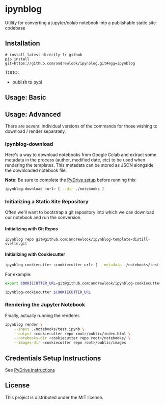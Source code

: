 # ipynblog

Utility for converting a jupyter/colab notebook into a publishable static site codebase

## Installation

```
# install latest directly f/ github
pip install git+https://github.com/andrewlook/ipynblog.git#egg=ipynblog

```

TODO:
- publish to pypi

## Usage: Basic


## Usage: Advanced

There are several individual versions of the commands for those wishing to
download / render separately.

### ipynblog-download

Here's a way to download notebooks from Google Colab and extract some metadata in the
process (author, modified date, etc) to be used when rendering the templates. This
metadata can be stored as JSON alongside the downloaded notebook file.

**Note:** Be sure to complete the [PyDrive setup](docs/pydrive.md) before running
this:

```bash
ipynblog-download <url> [ --dir ./notebooks ]
```

### Initializing a Static Site Repository

Often we'll want to bootstrap a git repository into which we can download our notebook
and run the conversion.

#### Initializing with Git Repos

```
ipynblog repo git@github.com:andrewlook/ipynblog-template-distill-svelte.git
```

#### Initializing with Cookiecutter

```bash
ipynblog-cookiecutter <cookiecutter_url> [ --metadata ./notebooks/test.ipynb.yaml ]
```

For example:
```bash
export COOKIECUTTER_URL=git@github.com:andrewlook/ipynblog-cookiecutter-svelte-template.git

ipynblog-cookiecutter $COOKIECUTTER_URL
```

### Rendering the Jupyter Notebook

Finally, actually running the renderer.

```bash
ipynblog render \
    --input ./notebooks/test.ipynb \
    --output <cookiecutter repo root>/public/index.html \
    --notebooks-dir <cookiecutter repo root>/notebooks/ \
    --images-dir <cookiecutter repo root>/public/images
```

## Credentials Setup Instructions

See [PyDrive instructions](docs/pydrive.md)


## License

This project is distributed under the MIT license.
